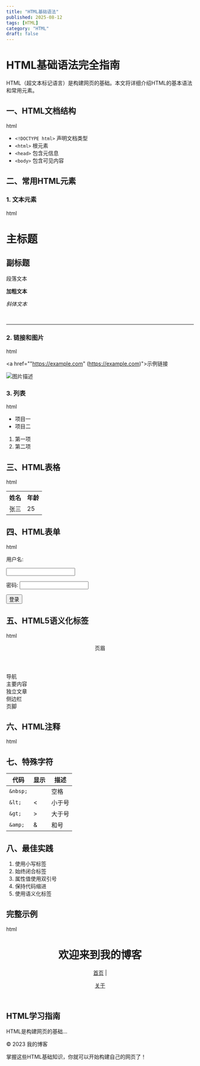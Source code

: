 ```yaml
---
title: "HTML基础语法" 
published: 2025-08-12
tags: [HTML]
category: "HTML"
draft: false
---
```


# HTML基础语法完全指南

HTML（超文本标记语言）是构建网页的基础。本文将详细介绍HTML的基本语法和常用元素。

## 一、HTML文档结构

html

<!DOCTYPE html>

<html>

<head>

<meta charset="UTF-8">

<title>页面标题</title>

</head>

<body>

<!-- 页面内容 -->

</body>

</html>


- `<!DOCTYPE html>` 声明文档类型
- `<html>` 根元素
- `<head>` 包含元信息
- `<body>` 包含可见内容

## 二、常用HTML元素

### 1. 文本元素

html

<h1>主标题</h1>

<h2>副标题</h2>

<p>段落文本</p>

<strong>加粗文本</strong>

<em>斜体文本</em>

<br> <!-- 换行 -->

<hr> <!-- 水平线 -->


### 2. 链接和图片

html

<a href=""https://example.com" (https://example.com)">示例链接</a>

<img src="image.jpg" alt="图片描述">


### 3. 列表

html

<!-- 无序列表 -->

<ul>

<li>项目一</li>

<li>项目二</li>

</ul>

<!-- 有序列表 -->

<ol>

<li>第一项</li>

<li>第二项</li>

</ol>


## 三、HTML表格

html

<table>

<tr>

<th>姓名</th>

<th>年龄</th>

</tr>

<tr>

<td>张三</td>

<td>25</td>

</tr>

</table>


## 四、HTML表单

html

<form action="/submit" method="post">

<label for="username">用户名:</label>

<input type="text" id="username" name="username">

<label for="password">密码:</label>
<input type="password" id="password" name="password">

<input type="submit" value="登录">

</form>


## 五、HTML5语义化标签

html

<header>页眉</header>

<nav>导航</nav>

<main>主要内容</main>

<article>独立文章</article>

<aside>侧边栏</aside>

<footer>页脚</footer>


## 六、HTML注释

html

<!-- 这是注释内容，不会显示在页面中 -->


## 七、特殊字符

| 代码 | 显示 | 描述 |
|------|------|------|
| `&nbsp;` |   | 空格 |
| `&lt;` | < | 小于号 |
| `&gt;` | > | 大于号 |
| `&amp;` | & | 和号 |

## 八、最佳实践

1. 使用小写标签
2. 始终闭合标签
3. 属性值使用双引号
4. 保持代码缩进
5. 使用语义化标签

## 完整示例

html

<!DOCTYPE html>

<html>

<head>

<title>我的博客</title>

<meta charset="UTF-8">

</head>

<body>

<header>

<h1>欢迎来到我的博客</h1>

<nav>

<a href="/">首页</a> |

<a href="/about">关于</a>

</nav>

</header>

<main>
    <article>
        <h2>HTML学习指南</h2>
        <p>HTML是构建网页的基础...</p>
    </article>
</main>

<footer>
    <p>&copy; 2023 我的博客</p>
</footer>

</body>

</html>


掌握这些HTML基础知识，你就可以开始构建自己的网页了！